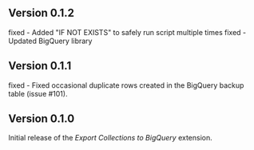 ## Version 0.1.2

fixed - Added "IF NOT EXISTS" to safely run script multiple times
fixed - Updated BigQuery library

## Version 0.1.1

fixed - Fixed occasional duplicate rows created in the BigQuery backup table (issue #101).

## Version 0.1.0

Initial release of the _Export Collections to BigQuery_ extension.
